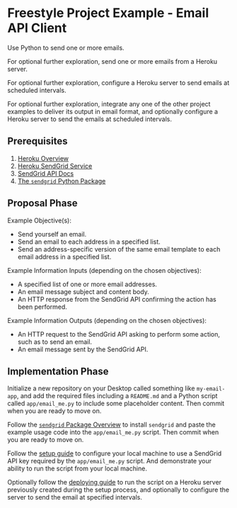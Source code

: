 # Freestyle Project Example - Email API Client

Use Python to send one or more emails.

For optional further exploration, send one or more emails from a Heroku server.

For optional further exploration, configure a Heroku server to send emails at scheduled intervals.

For optional further exploration, integrate any one of the other project examples to deliver its output in email format, and optionally configure a Heroku server to send the emails at scheduled intervals.

## Prerequisites

  1. [Heroku Overview](/notes/hardware/heroku.md)
  1. [Heroku SendGrid Service](https://devcenter.heroku.com/articles/sendgrid)
  1. [SendGrid API Docs](https://sendgrid.com/docs/API_Reference/index.html)
  1. [The `sendgrid` Python Package](/notes/programming-languages/python/packages/sendgrid.md)

## Proposal Phase

Example Objective(s):

  + Send yourself an email.
  + Send an email to each address in a specified list.
  + Send an address-specific version of the same email template to each email address in a specified list.

Example Information Inputs (depending on the chosen objectives):

  + A specified list of one or more email addresses.
  + An email message subject and content body.
  + An HTTP response from the SendGrid API confirming the action has been performed.

Example Information Outputs (depending on the chosen objectives):

  + An HTTP request to the SendGrid API asking to perform some action, such as to send an email.
  + An email message sent by the SendGrid API.

## Implementation Phase

Initialize a new repository on your Desktop called something like `my-email-app`, and add the required files including a `README.md` and a Python script called `app/email_me.py` to include some placeholder content. Then commit when you are ready to move on.

Follow the [`sendgrid` Package Overview](/notes/programming-languages/python/packages/sendgrid.md) to install `sendgrid` and paste the example usage code into the `app/email_me.py` script. Then commit when you are ready to move on.

Follow the [setup guide](setup.md) to configure your local machine to use a SendGrid API key required by the `app/email_me.py` script. And demonstrate your ability to run the script from your local machine.

Optionally follow the [deploying guide](deploying.md) to run the script on a Heroku server previously created during the setup process, and optionally to configure the server to send the email at specified intervals.
